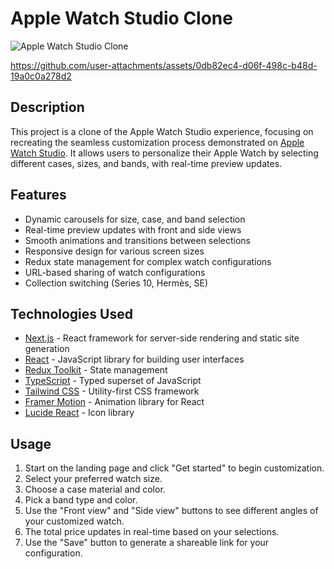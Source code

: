 
# Apple Watch Studio Clone

![Apple Watch Studio Clone](https://apple-watch-studio-nine.vercel.app/)



https://github.com/user-attachments/assets/0db82ec4-d06f-498c-b48d-19a0c0a278d2



## Description

This project is a clone of the Apple Watch Studio experience, focusing on recreating the seamless customization process demonstrated on [Apple Watch Studio](https://www.apple.com/shop/studio/apple-watch). It allows users to personalize their Apple Watch by selecting different cases, sizes, and bands, with real-time preview updates.

## Features

- Dynamic carousels for size, case, and band selection
- Real-time preview updates with front and side views
- Smooth animations and transitions between selections
- Responsive design for various screen sizes
- Redux state management for complex watch configurations
- URL-based sharing of watch configurations
- Collection switching (Series 10, Hermès, SE)

## Technologies Used

- [Next.js](https://nextjs.org/) - React framework for server-side rendering and static site generation
- [React](https://reactjs.org/) - JavaScript library for building user interfaces
- [Redux Toolkit](https://redux-toolkit.js.org/) - State management
- [TypeScript](https://www.typescriptlang.org/) - Typed superset of JavaScript
- [Tailwind CSS](https://tailwindcss.com/) - Utility-first CSS framework
- [Framer Motion](https://www.framer.com/motion/) - Animation library for React
- [Lucide React](https://lucide.dev/) - Icon library

## Usage

1. Start on the landing page and click "Get started" to begin customization.
2. Select your preferred watch size.
3. Choose a case material and color.
4. Pick a band type and color.
5. Use the "Front view" and "Side view" buttons to see different angles of your customized watch.
6. The total price updates in real-time based on your selections.
7. Use the "Save" button to generate a shareable link for your configuration.

